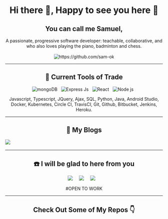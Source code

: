 <h1 align="center"> Hi there 👋, Happy to see you here 🤗</h1>
<h2 align="center">You can call me Samuel,</h2>
<p align="center">
A passionate, progressive software developer: 
teachable,
collaborative,
and who also loves playing the piano, badminton and chess.
  <br> <br>
  <img src="https://komarev.com/ghpvc/?username=sam-ok" alt="https://github.com/sam-ok" />
</p>
<hr>

<h2 align="center"> 🧰 Current Tools of Trade</h2>
<p align="center">
<img alt="mongoDB" src ="https://img.shields.io/badge/MongoDB-%234ea94b.svg?&style=for-the-badge&logo=mongodb&logoColor=white"/>&nbsp;&nbsp;
<img alt= "Express Js" src="https://img.shields.io/badge/express.js%20-%23404d59.svg?&style=for-the-badge"/>&nbsp;&nbsp;
<img alt="React" src="https://img.shields.io/badge/react%20-%2300D9FF.svg?&style=for-the-badge&logo=react&logoColor=white" />&nbsp;&nbsp;
<img alt = "Node js" src="https://img.shields.io/badge/node.js%20-%2343853D.svg?&style=for-the-badge&logo=node.js&logoColor=white" />&nbsp;&nbsp;

</p>
<p align="center">Javascript, Typescript, JQuery, Ajax, SQL, Python, Java, Android Studio, Docker, Kubernetes, Circle CI, TravisCI, Git, Github, Bitbucket, Jenkins, Heroku.</p>
<hr>

<h2 align="center">💭 My Blogs</h2>
<p align="center" align='right'>

  <a href="https://sam-ok.medium.com/"><img src="https://img.shields.io/badge/Medium%20-%231572B6.svg?&style=for-the-badge&logo=medium&logoColor=white" /></a>&nbsp;&nbsp;&nbsp;
</p>
<hr>

<h2  align="center">☎️ I will be glad to here from you</h2>
<p align="center">
  <a target="_blank"href="https://www.linkedin.com/in/ileriayo-adebiyi-0328b1101/"><img src="https://img.shields.io/badge/linkedin-%230077B5.svg?&style=for-the-badge&logo=linkedin&logoColor=white" /></a>&nbsp;&nbsp;&nbsp;&nbsp;
  <a target="_blank"href="https://twitter.com/ileriayooo"><img src="https://img.shields.io/badge/twitter-%231DA1F2.svg?&style=for-the-badge&logo=twitter&logoColor=white" /></a>&nbsp;&nbsp;&nbsp;&nbsp;
  <a href="mailto:sam.ictdev@gmail.com?subject=Hello%20Samuel,%20From%20Github"><img src="https://img.shields.io/badge/gmail-%23D14836.svg?&style=for-the-badge&logo=gmail&logoColor=white" /></a>&nbsp;&nbsp;&nbsp;&nbsp;
</p>
<p align="center"> #OPEN TO WORK </p>

<hr>

<h2  align="center">Check Out Some of My Repos 👇 </h2>

